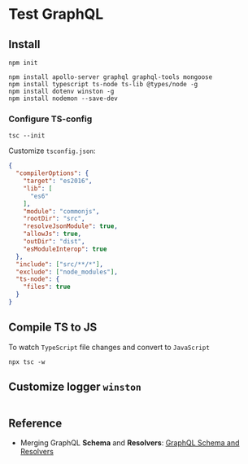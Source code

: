 # Test GraphQL

## Install
```console
npm init

npm install apollo-server graphql graphql-tools mongoose 
npm install typescript ts-node ts-lib @types/node -g
npm install dotenv winston -g
npm install nodemon --save-dev
```

### Configure TS-config
```console
tsc --init
```

Customize `tsconfig.json`:
```json
{
  "compilerOptions": {
    "target": "es2016",
    "lib": [
      "es6"
    ],
    "module": "commonjs",
    "rootDir": "src",
    "resolveJsonModule": true,
    "allowJs": true, 
    "outDir": "dist", 
    "esModuleInterop": true
  },
  "include": ["src/**/*"],
  "exclude": ["node_modules"],
  "ts-node": {
    "files": true
  }
}
```


## Compile TS to JS
To watch `TypeScript` file changes and convert to `JavaScript`
```console
npx tsc -w
```

## Customize logger `winston`
```

```

## Reference

- Merging GraphQL **Schema** and **Resolvers**: [GraphQL Schema and Resolvers](https://www.apollographql.com/docs/graphql-tools/generate-schema/)

